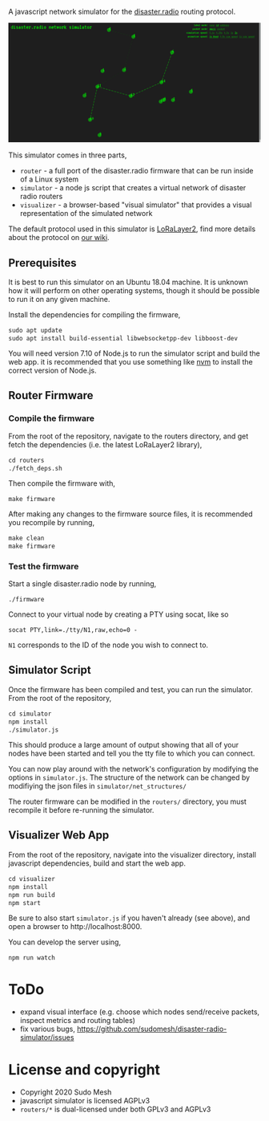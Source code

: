 
A javascript network simulator for the [disaster.radio](https://disaster.radio) routing protocol.

![](screenshot.png?raw=true)

This simulator comes in three parts,
* `router` - a full port of the disaster.radio firmware that can be run inside of a Linux system
* `simulator` - a node js script that creates a virtual network of disaster radio routers
* `visualizer` - a browser-based "visual simulator" that provides a visual representation of the simulated network


The default protocol used in this simulator is [LoRaLayer2](https://github.com/sudomesh/LoRaLayer2), find more details about the protocol on [our wiki](https://github.com/sudomesh/disaster-radio/wiki/Protocol).

## Prerequisites
It is best to run this simulator on an Ubuntu 18.04 machine. It is unknown how it will perform on other operating systems, though it should be possible to run it on any given machine.  

Install the dependencies for compiling the firmware,
```
sudo apt update
sudo apt install build-essential libwebsocketpp-dev libboost-dev
```
You will need version 7.10 of Node.js to run the simulator script and build the web app. it is recommended that you use something like [nvm](https://github.com/nvm-sh/nvm) to install the correct version of Node.js.

## Router Firmware

### Compile the firmware

From the root of the repository, navigate to the routers directory, and get fetch the dependencies (i.e. the latest LoRaLayer2 library),  
```
cd routers
./fetch_deps.sh
```
Then compile the firmware with,
```
make firmware
```
After making any changes to the firmware source files, it is recommended you recompile by running,
```
make clean
make firmware
```

### Test the firmware

Start a single disaster.radio node by running,
```
./firmware
```
Connect to your virtual node by creating a PTY using socat, like so
```
socat PTY,link=./tty/N1,raw,echo=0 -
```
`N1` corresponds to the ID of the node you wish to connect to.

## Simulator Script

Once the firmware has been compiled and test, you can run the simulator. From the root of the repository,
```
cd simulator
npm install
./simulator.js
```
This should produce a large amount of output showing that all of your nodes have been started and tell you the tty file to which you can connect.

You can now play around with the network's configuration by modifying the options in `simulator.js`. The structure of the network can be changed by modifiying the json files in `simulator/net_structures/`  

The router firmware can be modified in the `routers/` directory, you must recompile it before re-running the simulator.  

## Visualizer Web App

From the root of the repository, navigate into the visualizer directory, install javascript dependencies, build and start the web app.
```
cd visualizer 
npm install
npm run build
npm start
```
Be sure to also start `simulator.js` if you haven't already (see above), and open a browser to http://localhost:8000.

You can develop the server using,
```
npm run watch
```
# ToDo
* expand visual interface (e.g. choose which nodes send/receive packets, inspect metrics and routing tables)
* fix various bugs, https://github.com/sudomesh/disaster-radio-simulator/issues

# License and copyright
* Copyright 2020 Sudo Mesh
* javascript simulator is licensed AGPLv3
* `routers/*` is dual-licensed under both GPLv3 and AGPLv3
